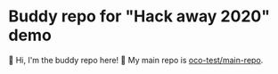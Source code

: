 # Buddy repo for "Hack away 2020" demo

:wave: Hi, I'm the buddy repo here!
:boy: My main repo is [oco-test/main-repo](https://github.com/oco-test/main-repo).
